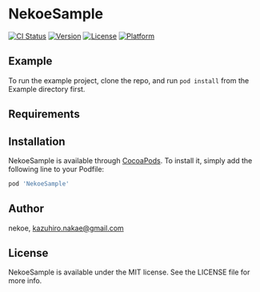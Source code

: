 # NekoeSample

[![CI Status](https://img.shields.io/travis/nekoe/NekoeSample.svg?style=flat)](https://travis-ci.org/nekoe/NekoeSample)
[![Version](https://img.shields.io/cocoapods/v/NekoeSample.svg?style=flat)](https://cocoapods.org/pods/NekoeSample)
[![License](https://img.shields.io/cocoapods/l/NekoeSample.svg?style=flat)](https://cocoapods.org/pods/NekoeSample)
[![Platform](https://img.shields.io/cocoapods/p/NekoeSample.svg?style=flat)](https://cocoapods.org/pods/NekoeSample)

## Example

To run the example project, clone the repo, and run `pod install` from the Example directory first.

## Requirements

## Installation

NekoeSample is available through [CocoaPods](https://cocoapods.org). To install
it, simply add the following line to your Podfile:

```ruby
pod 'NekoeSample'
```

## Author

nekoe, kazuhiro.nakae@gmail.com

## License

NekoeSample is available under the MIT license. See the LICENSE file for more info.
